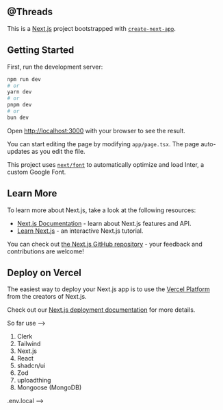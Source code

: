 ## @Threads

This is a [Next.js](https://nextjs.org/) project bootstrapped with [`create-next-app`](https://github.com/vercel/next.js/tree/canary/packages/create-next-app).

## Getting Started

First, run the development server:

```bash
npm run dev
# or
yarn dev
# or
pnpm dev
# or
bun dev
```

Open [http://localhost:3000](http://localhost:3000) with your browser to see the result.

You can start editing the page by modifying `app/page.tsx`. The page auto-updates as you edit the file.

This project uses [`next/font`](https://nextjs.org/docs/basic-features/font-optimization) to automatically optimize and load Inter, a custom Google Font.

## Learn More

To learn more about Next.js, take a look at the following resources:

- [Next.js Documentation](https://nextjs.org/docs) - learn about Next.js features and API.
- [Learn Next.js](https://nextjs.org/learn) - an interactive Next.js tutorial.

You can check out [the Next.js GitHub repository](https://github.com/vercel/next.js/) - your feedback and contributions are welcome!

## Deploy on Vercel

The easiest way to deploy your Next.js app is to use the [Vercel Platform](https://vercel.com/new?utm_medium=default-template&filter=next.js&utm_source=create-next-app&utm_campaign=create-next-app-readme) from the creators of Next.js.

Check out our [Next.js deployment documentation](https://nextjs.org/docs/deployment) for more details.


So far use --> 
1. Clerk
2. Tailwind
3. Next.js
4. React
5. shadcn/ui
6. Zod
7. uploadthing
8. Mongoose (MongoDB)



.env.local -->

<!-- NEXT_PUBLIC_CLERK_PUBLISHABLE_KEY=pk_test_bW9yYWwtcmhpbm8tNjcuY2xlcmsuYWNjb3VudHMuZGV2JA
CLERK_SECRET_KEY=sk_test_07LGBjhD2LTpTemr482MI1Zen0u3QVT4br3Tr5OKZU

# mongodb+srv://snehal8prajapati:<password>@cluster0.k5tw7.mongodb.net/?retryWrites=true&w=majority&appName=Cluster0

NEXT_PUBLIC_CLERK_SIGN_IN_URL=/sign-in
NEXT_PUBLIC_CLERK_SIGN_UP_URL=/sign-up
NEXT_PUBLIC_CLERK_AFTER_SIGN_IN_URL=/onboarding
NEXT_PUBLIC_CLERK_AFTER_SIGN_UP_URL=/

MONGODB_URL=mongodb+srv://snehal8prajapati:ThreadDataBase@cluster0.k5tw7.mongodb.net/?retryWrites=true&w=majority&appName=Cluster0

UPLOADTHING_SECRET=sk_live_b234e231b654740044f6ef5f9d4aae1bd3c5800ae19c4412510a62cbd2c98946
UPLOADTHING_APP_ID=oht8qsq24z -->